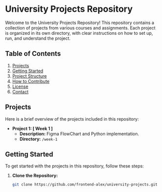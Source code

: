 # University Projects Repository

Welcome to the University Projects Repository! This repository contains a collection of projects from various courses and assignments. Each project is organized in its own directory, with clear instructions on how to set up, run, and understand the project.

## Table of Contents

1. [Projects](#projects)
2. [Getting Started](#getting-started)
3. [Project Structure](#project-structure)
4. [How to Contribute](#how-to-contribute)
5. [License](#license)
6. [Contact](#contact)

## Projects

Here is a brief overview of the projects included in this repository:

- **Project 1: [ Week 1 ]**
  - **Description:** Figma FlowChart and Python implementation.
  - **Directory:** `/week-1`

## Getting Started

To get started with the projects in this repository, follow these steps:

1. **Clone the Repository:**
   ```bash
   git clone https://github.com/frontend-alex/university-projects.git
